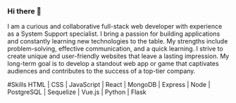 ### Hi there 👋

I am a curious and collaborative full-stack web developer with experience as a System Support specialist. I bring a passion for building applications and constantly learning new technologies to the table. My strengths include problem-solving, effective communication, and a quick learning. I strive to create unique and user-friendly websites that leave a lasting impression. My long-term goal is to develop a standout web app or game that captivates audiences and contributes to the success of a top-tier company.

#Skills
HTML | CSS | JavaScript | React | MongoDB | Express | Node | PostgreSQL | Sequelize | Vue.js | Python | Flask

<!--
**hekmaflo/hekmaflo** is a ✨ _special_ ✨ repository because its `README.md` (this file) appears on your GitHub profile.

Here are some ideas to get you started:

- 🔭 I’m currently working on ...
- 🌱 I’m currently learning ...
- 👯 I’m looking to collaborate on ...
- 🤔 I’m looking for help with ...
- 💬 Ask me about ...
- 📫 How to reach me: ...
- 😄 Pronouns: ...
- ⚡ Fun fact: ...
-->
